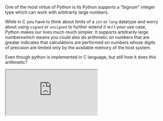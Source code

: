 One of the most virtue of Python is its
Python supports a "bignum" integer type which can work with arbitrarily large numbers.

While in C you have to think about limits of a `int` or `long` datatype and worry about using `signed` or `unsigned` to further extend it w.r.t your use case, Python makes our lives much much simpler. It supports arbitrarily large numberswhich means you could also do arithmetic on numbers that are greater indicates that calculations are performed on numbers whose digits of precision are limited only by the available memory of the host system.

Even though python is implemented in C language, but still how it does this arithmetic?


<iframe src="https://arpitbhayani.me"></iframe>

